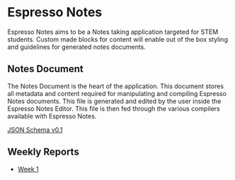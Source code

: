 # Espresso Notes

Espresso Notes aims to be a Notes taking application targeted for STEM students.
Custom made blocks for content will enable out of the box styling and guidelines for generated notes documents.

## Notes Document

The Notes Document is the heart of the application.
This document stores all metadata and content required for manipulating and compiling Espresso Notes documents.
This file is generated and edited by the user inside the Espresso Notes Editor.
This file is then fed through the various compilers available with Espresso Notes.

[JSON Schema v0.1](docs/notesdoc.schema.md)


## Weekly Reports

- [Week 1](reports/week1.md)